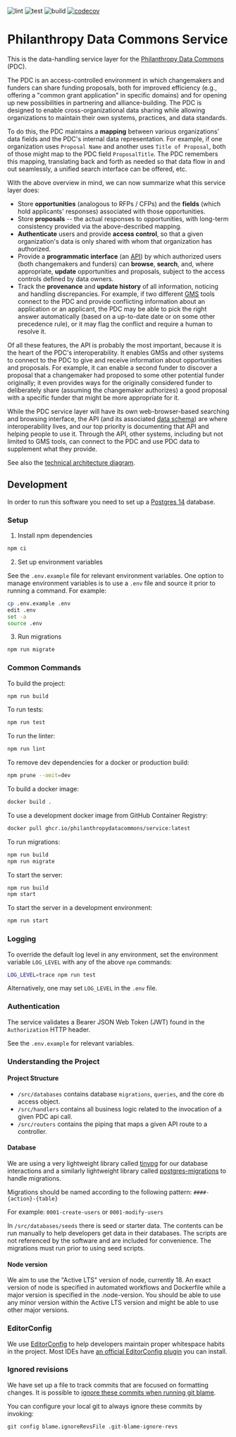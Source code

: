 ![lint](https://github.com/PhilanthropyDataCommons/service/actions/workflows/lint.yml/badge.svg)
![test](https://github.com/PhilanthropyDataCommons/service/actions/workflows/test.yml/badge.svg)
![build](https://github.com/PhilanthropyDataCommons/service/actions/workflows/build.yml/badge.svg)
[![codecov](https://codecov.io/gh/PhilanthropyDataCommons/service/branch/main/graph/badge.svg?token=PG6K5X5HZD)](https://codecov.io/gh/PhilanthropyDataCommons/service)

# Philanthropy Data Commons Service

This is the data-handling service layer for the [Philanthropy Data Commons](https://philanthropydatacommons.org) (PDC).

The PDC is an access-controlled environment in which changemakers and funders can share funding proposals, both for improved efficiency (e.g., offering a "common grant application" in specific domains) and for opening up new possibilities in partnering and alliance-building. The PDC is designed to enable cross-organizational data sharing while allowing organizations to maintain their own systems, practices, and data standards.

To do this, the PDC maintains a **mapping** between various organizations' data fields and the PDC's internal data representation. For example, if one organization uses `Proposal Name` and another uses `Title of Proposal`, both of those might map to the PDC field `ProposalTitle`. The PDC remembers this mapping, translating back and forth as needed so that data flow in and out seamlessly, a unified search interface can be offered, etc.

With the above overview in mind, we can now summarize what this service layer does:

- Store **opportunities** (analogous to RFPs / CFPs) and the **fields** (which hold applicants' responses) associated with those opportunities.
- Store **proposals** -- the actual responses to opportunities, with long-term consistency provided via the above-described mapping.
- **Authenticate** users and provide **access control**, so that a given organization's data is only shared with whom that organization has authorized.
- Provide a **programmatic interface** (an [API](https://en.wikipedia.org/wiki/API)) by which authorized users (both changemakers and funders) can **browse**, **search**, and, where appropriate, **update** opportunities and proposals, subject to the access controls defined by data owners.
- Track the **provenance** and **update history** of all information, noticing and handling discrepancies. For example, if two different [GMS](https://en.wikipedia.org/wiki/Grant_management_software) tools connect to the PDC and provide conflicting information about an application or an applicant, the PDC may be able to pick the right answer automatically (based on a up-to-date date or on some other precedence rule), or it may flag the conflict and require a human to resolve it.

Of all these features, the API is probably the most important, because it is the heart of the PDC's interoperability. It enables GMSs and other systems to connect to the PDC to give and receive information about opportunities and proposals. For example, it can enable a second funder to discover a proposal that a changemaker had proposed to some other potential funder originally; it even provides ways for the originally considered funder to deliberately share (assuming the changemaker authorizes) a good proposal with a specific funder that might be more appropriate for it.

While the PDC service layer will have its own web-browser-based searching and browsing interface, the API (and its associated [data schema](docs/ENTITY_RELATIONSHIP_DIAGRAM.md)) are where interoperability lives, and our top priority is documenting that API and helping people to use it. Through the API, other systems, including but not limited to GMS tools, can connect to the PDC and use PDC data to supplement what they provide.

See also the [technical architecture diagram](docs/ARCHITECTURE.md).

## Development

In order to run this software you need to set up a [Postgres 14](https://www.postgresql.org/) database.

### Setup

1. Install npm dependencies

```bash
npm ci
```

2. Set up environment variables

See the `.env.example` file for relevant environment variables. One option to manage environment variables is to use a `.env` file and source it prior to running a command. For example:

```bash
cp .env.example .env
edit .env
set -a
source .env
```

3. Run migrations

```bash
npm run migrate
```

### Common Commands

To build the project:

```bash
npm run build
```

To run tests:

```bash
npm run test
```

To run the linter:

```bash
npm run lint
```

To remove dev dependencies for a docker or production build:

```bash
npm prune --omit=dev
```

To build a docker image:

```bash
docker build .
```

To use a development docker image from GitHub Container Registry:

```bash
docker pull ghcr.io/philanthropydatacommons/service:latest
```

To run migrations:

```bash
npm run build
npm run migrate
```

To start the server:

```bash
npm run build
npm start
```

To start the server in a development environment:

```bash
npm run start
```

### Logging

To override the default log level in any environment, set the environment variable `LOG_LEVEL` with any of the above `npm` commands:

```bash
LOG_LEVEL=trace npm run test
```

Alternatively, one may set `LOG_LEVEL` in the `.env` file.

### Authentication

The service validates a Bearer JSON Web Token (JWT) found in the `Authorization` HTTP header.

See the `.env.example` for relevant variables.

### Understanding the Project

#### Project Structure

- `/src/databases` contains database `migrations`, `queries`, and the core `db` access object.
- `/src/handlers` contains all business logic related to the invocation of a given PDC api call.
- `/src/routers` contains the piping that maps a given API route to a controller.

#### Database

We are using a very lightweight library called [tinypg](https://www.npmjs.com/package/tinypg) for our database interactions and a similarly lightweight library called [postgres-migrations](https://www.npmjs.com/package/postgres-migrations) to handle migrations.

Migrations should be named according to the following pattern: `####-{action}-{table}`

For example: `0001-create-users` or `0001-modify-users`

In `/src/databases/seeds` there is seed or starter data. The contents can be run manually to help developers get data in their databases. The scripts are not referenced by the software and are included for convenience. The migrations must run prior to using seed scripts.

#### Node version

We aim to use the "Active LTS" version of node, currently 18. An exact version of node is specified in automated workflows and Dockerfile while a major version is specified in the .node-version. You should be able to use any minor version within the Active LTS version and might be able to use other major versions.

### EditorConfig

We use [EditorConfig](https://editorconfig.org/) to help developers maintain proper whitespace habits in the project. Most IDEs have [an official EditorConfig plugin](https://editorconfig.org/#download) you can install.

### Ignored revisions

We have set up a file to track commits that are focused on formatting changes. It is possible to [ignore these commits when running git blame](https://akrabat.com/ignoring-revisions-with-git-blame/).

You can configure your local git to always ignore these commits by invoking:

```
git config blame.ignoreRevsFile .git-blame-ignore-revs
```
